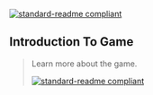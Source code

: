 [![standard-readme compliant](https://img.shields.io/badge/Return_To-Previous_Page-blueviolet.svg?style=flat-square?size=100)](../main.md)

## Introduction To Game
> Learn more about the game.
> 
> [![standard-readme compliant](https://img.shields.io/badge/Click-Me-blueviolet.svg?style=flat-square?size=100)](./Intro.md)
